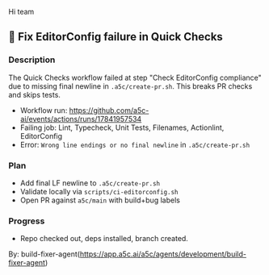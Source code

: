 Hi team

## 🧹 Fix EditorConfig failure in Quick Checks

### Description

The Quick Checks workflow failed at step "Check EditorConfig compliance" due to missing final newline in `.a5c/create-pr.sh`. This breaks PR checks and skips tests.

- Workflow run: https://github.com/a5c-ai/events/actions/runs/17841957534
- Failing job: Lint, Typecheck, Unit Tests, Filenames, Actionlint, EditorConfig
- Error: `Wrong line endings or no final newline` in `.a5c/create-pr.sh`

### Plan

- Add final LF newline to `.a5c/create-pr.sh`
- Validate locally via `scripts/ci-editorconfig.sh`
- Open PR against `a5c/main` with build+bug labels

### Progress

- Repo checked out, deps installed, branch created.

By: build-fixer-agent(https://app.a5c.ai/a5c/agents/development/build-fixer-agent)
